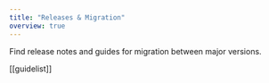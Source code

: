 ```yaml
---
title: "Releases & Migration"
overview: true
---
```


Find release notes and guides for migration between major versions.

[[guidelist]]
